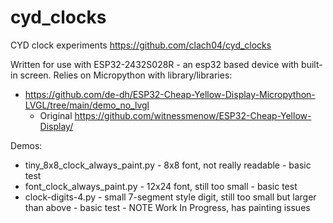 # cyd_clocks

CYD clock experiments https://github.com/clach04/cyd_clocks

Written for use with ESP32-2432S028R - an esp32 based device with built-in
screen. Relies on Micropython with library/libraries:

  * https://github.com/de-dh/ESP32-Cheap-Yellow-Display-Micropython-LVGL/tree/main/demo_no_lvgl
      * Original https://github.com/witnessmenow/ESP32-Cheap-Yellow-Display/

Demos:

  * tiny_8x8_clock_always_paint.py - 8x8 font, not really readable - basic test
  * font_clock_always_paint.py - 12x24 font, still too small - basic test
  * clock-digits-4.py - small 7-segment style digit, still too small but larger than above - basic test - NOTE Work In Progress, has painting issues
